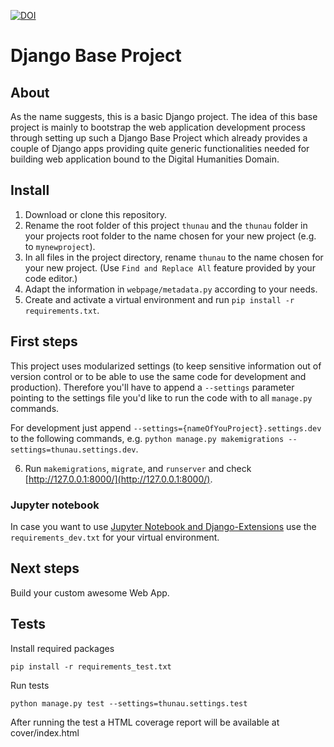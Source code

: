 [![DOI](https://zenodo.org/badge/95352230.svg)](https://zenodo.org/badge/latestdoi/95352230)

# Django Base Project

## About

As the name suggests, this is a basic Django project. The idea of this base project is mainly to bootstrap the web application development process through setting up such a Django Base Project which already provides a couple of Django apps providing quite generic functionalities needed for building web application bound to the Digital Humanities Domain.

## Install

1. Download or clone this repository.
2. Rename the root folder of this project `thunau` and the `thunau` folder in your projects root folder to the name chosen for your new project (e.g. to `mynewproject`).
3. In all files in the project directory, rename `thunau` to the name chosen for your new project. (Use `Find and Replace All` feature provided by your code editor.)
4. Adapt the information in `webpage/metadata.py` according to your needs.
5. Create and activate a virtual environment and run `pip install -r requirements.txt`.

## First steps

This project uses modularized settings (to keep sensitive information out of version control or to be able to use the same code for development and production). Therefore you'll have to append a `--settings` parameter pointing to the settings file you'd like to run the code with to all `manage.py` commands.

For development just append `--settings={nameOfYouProject}.settings.dev` to the following commands, e.g. `python manage.py makemigrations --settings=thunau.settings.dev`.

6. Run `makemigrations`, `migrate`, and `runserver` and check [http://127.0.0.1:8000/](http://127.0.0.1:8000/).

### Jupyter notebook

In case you want to use [Jupyter Notebook and Django-Extensions](https://andrewbrookins.com/python/using-ipython-notebook-with-django/) use the `requirements_dev.txt` for your virtual environment.

## Next steps

Build your custom awesome Web App.

## Tests

Install required packages

    pip install -r requirements_test.txt

Run tests

    python manage.py test --settings=thunau.settings.test

After running the test a HTML coverage report will be available at cover/index.html

